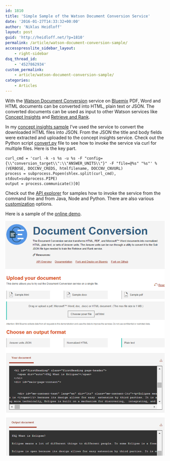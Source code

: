 ```yaml
---
id: 1810
title: 'Simple Sample of the Watson Document Conversion Service'
date: '2016-01-27T14:33:32+00:00'
author: 'Niklas Heidloff'
layout: post
guid: 'http://heidloff.net/?p=1810'
permalink: /article/watson-document-conversion-sample/
accesspresslite_sidebar_layout:
    - right-sidebar
dsq_thread_id:
    - '4527862934'
custom_permalink:
    - article/watson-document-conversion-sample/
categories:
    - Articles
---
```


With the [Watson Document Conversion](http://www.ibm.com/smarterplanet/us/en/ibmwatson/developercloud/document-conversion.html) service on [Bluemix](https://bluemix.net) PDF, Word and HTML documents can be converted into HTML, plain text or JSON. The converted documents can be used as input to other Watson services like [Concept Insights](http://heidloff.net/article/watson-concept-insights-sample-eclipse-faq) and [Retrieve and Rank](http://heidloff.net/article/sample-watson-retrieve-and-rank-service-bluemix).

In my [concept insights sample](https://github.com/IBM-Bluemix/concept-insights-eclipse-faq) I’ve used the service to convert the downloaded HTML files into JSON. From the JSON the title and body fields were extracted and uploaded to the concept insights service. Check out the Python script [convert.py](https://github.com/IBM-Bluemix/concept-insights-eclipse-faq/blob/master/convert.py) file to see how to invoke the service via curl for multiple files. Here is the key part.

```
curl_cmd = 'curl -k -s %s -u %s -F "config={\\"conversion_target\\":\\"ANSWER_UNITS\\"}" -F "file=@%s" "%s"' % (VERBOSE, DOCCNV_CREDS, htmlfilename, DOCCNV_CNVURL)
process = subprocess.Popen(shlex.split(curl_cmd), stdout=subprocess.PIPE)
output = process.communicate()[0]
```

Check out the [API explorer](http://www.ibm.com/smarterplanet/us/en/ibmwatson/developercloud/document-conversion/api/v1/#convert-document) for samples how to invoke the service from the command line and from Java, Node and Python. There are also various [customization](http://www.ibm.com/smarterplanet/us/en/ibmwatson/developercloud/doc/document-conversion/customizing.shtml) options.

Here is a sample of the [online demo](https://document-conversion-demo.mybluemix.net/).

![image](/assets/img/2016/01/watdoccon.png)